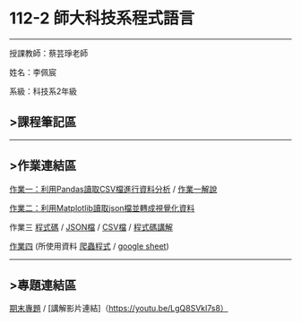 # 112-2 師大科技系程式語言
---
授課教師：蔡芸琤老師

姓名：李佩宸

系級：科技系2年級

## >課程筆記區
***
## >作業連結區
[作業一：利用Pandas讀取CSV檔進行資料分析](https://github.com/belle93324/PL/blob/a3a07a211c288124e0a9231c647494b1c7f79018/hw1.ipynb)
/
[作業一解說](https://github.com/belle93324/PL/blob/8f15d0ab621a32fca240d331f91330d152fae18e/%E4%BD%9C%E6%A5%AD%E4%B8%80%E8%A7%A3%E8%AA%AA.pdf)

[作業二：利用Matplotlib讀取json檔並轉成視覺化資料](https://github.com/belle93324/PL/blob/2bc22dd72e805ded8dd47fe9ef01c6c65f425da4/hw2.ipynb)

作業三
[程式碼](https://github.com/belle93324/PL/blob/dffc671700405e94077b372e5c1a7b5f2cca9aef/HW3/hw3.ipynb)
/
[JSON檔](https://github.com/belle93324/PL/blob/dffc671700405e94077b372e5c1a7b5f2cca9aef/HW3/data.json)
/
[CSV檔](https://github.com/belle93324/PL/blob/dffc671700405e94077b372e5c1a7b5f2cca9aef/HW3/data.csv)
/
[程式碼講解](https://youtu.be/LSjdSSvN3r8)


[作業四](https://github.com/belle93324/PL/blob/87a55bb0afd09e8eeda793c90350f8b945812cf4/hw4.ipynb)
(所使用資料 [爬蟲程式](https://github.com/belle93324/PL/blob/2871232fb0b5a4a38003c1e43da04162eca99959/HW4/hw3_new.ipynb) / 
[google sheet](https://docs.google.com/spreadsheets/d/13IXX3bap7S0ugjhNiWm7f77KzRNdP8ilLlPRUZB3v7A/edit?hl=zh-tw#gid=2088086850))

***
## >專題連結區
[期末專題](https://github.com/belle93324/PL/tree/ca6766fefd7341484f9432f2632bc1227378fc9a/pl_repo)
/
[講解影片連結]（https://youtu.be/LgQ8SVkl7s8）
